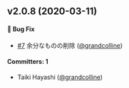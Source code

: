 
## v2.0.8 (2020-03-11)

#### :bug: Bug Fix
* [#7](https://github.com/grandcolline/changelog-test/pull/7) 余分なものの削除 ([@grandcolline](https://github.com/grandcolline))

#### Committers: 1
- Taiki Hayashi ([@grandcolline](https://github.com/grandcolline))
